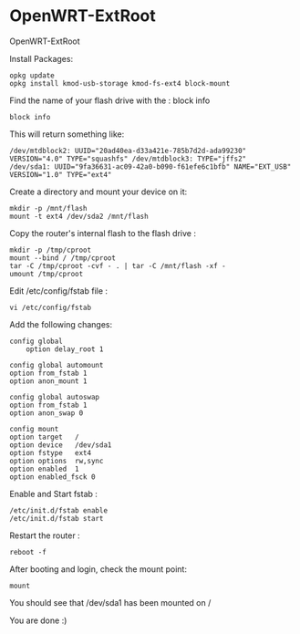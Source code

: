 # OpenWRT-ExtRoot
OpenWRT-ExtRoot

Install Packages:
	
	opkg update
	opkg install kmod-usb-storage kmod-fs-ext4 block-mount
	
Find the name of your flash drive with the : block info
	
	block info
	
This will return something like:

	/dev/mtdblock2: UUID="20ad40ea-d33a421e-785b7d2d-ada99230" VERSION="4.0" TYPE="squashfs" /dev/mtdblock3: TYPE="jffs2"
	/dev/sda1: UUID="9fa36631-ac09-42a0-b090-f61efe6c1bfb" NAME="EXT_USB" VERSION="1.0" TYPE="ext4" 

Create a directory and mount your device on it:
	
	mkdir -p /mnt/flash
	mount -t ext4 /dev/sda2 /mnt/flash

Copy the router's internal flash to the flash drive :
	
	mkdir -p /tmp/cproot
	mount --bind / /tmp/cproot
	tar -C /tmp/cproot -cvf - . | tar -C /mnt/flash -xf -
	umount /tmp/cproot

Edit /etc/config/fstab file :
	
	vi /etc/config/fstab

Add the following changes:

	config global
		option delay_root 1

	config global automount
	option from_fstab 1
	option anon_mount 1

	config global autoswap
  	option from_fstab 1
  	option anon_swap 0

	config mount
  	option target   /
  	option device   /dev/sda1
  	option fstype   ext4
  	option options  rw,sync
  	option enabled  1
  	option enabled_fsck 0

Enable and Start fstab :

	/etc/init.d/fstab enable
	/etc/init.d/fstab start

Restart the router :

	reboot -f

After booting and login, check the mount point: 
	
	mount

You should see that /dev/sda1 has been mounted on /

You are done :) 

